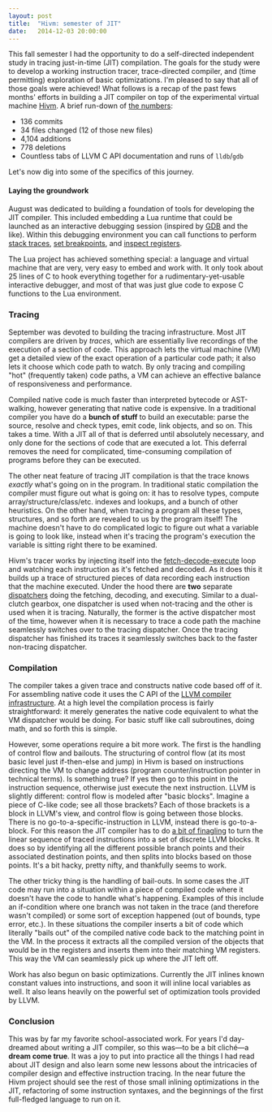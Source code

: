 ```yaml
---
layout: post
title:  "Hivm: semester of JIT"
date:   2014-12-03 20:00:00
---
```


This fall semester I had the opportunity to do a self-directed independent study in tracing just-in-time (JIT) compilation. The goals for the study were to develop a working instruction tracer, trace-directed compiler, and (time permitting) exploration of basic optimizations. I'm pleased to say that all of those goals were achieved! What follows is a recap of the past fews months' efforts in building a JIT compiler on top of the experimental virtual machine [Hivm](http://hivm.org/). A brief run-down of [the numbers]:

[the numbers]: https://github.com/dirk/hivm/compare/42f09c047b0966f1bd9856f76ee7f7ec647b5a1c...master

* 136 commits
* 34 files changed (12 of those new files)
* 4,104 additions
* 778 deletions
* Countless tabs of LLVM C API documentation and runs of `lldb`/`gdb`

Let's now dig into some of the specifics of this journey.

#### Laying the groundwork

August was dedicated to building a foundation of tools for developing the JIT compiler. This included embedding a Lua runtime that could be launched as an interactive debugging session (inspired by [GDB] and the like). Within this debugging environment you can call functions to perform [stack traces], [set breakpoints], and [inspect registers].

The Lua project has achieved something special: a language and virtual machine that are very, very easy to embed and work with. It only took about 25 lines of C to hook everything together for a rudimentary-yet-usable interactive debugger, and most of that was just glue code to expose C functions to the Lua environment.

[GDB]: http://www.gnu.org/software/gdb/

[stack traces]: https://github.com/dirk/hivm/blob/0d319caf4bd4a773a5cded72501da013dbc58b05/src/debug-lua.include.c#L21-L40

[set breakpoints]: https://github.com/dirk/hivm/blob/0d319caf4bd4a773a5cded72501da013dbc58b05/src/debug-lua.include.c#L42-L58

[inspect registers]: https://github.com/dirk/hivm/blob/0d319caf4bd4a773a5cded72501da013dbc58b05/src/debug-lua.include.c#L60-L72

### Tracing

September was devoted to building the tracing infrastructure. Most JIT compilers are driven by *traces*, which are essentially live recordings of the execution of a section of code. This approach lets the virtual machine (VM) get a detailed view of the exact operation of a particular code path; it also lets it choose which code path to watch. By only tracing and compiling "hot" (frequently taken) code paths, a VM can achieve an effective balance of responsiveness and performance.

Compiled native code is much faster than interpreted bytecode or AST-walking, however generating that native code is expensive. In a traditional compiler you have do a **bunch of stuff** to build an executable: parse the source, resolve and check types, emit code, link objects, and so on. This takes a time. With a JIT all of that is deferred until absolutely necessary, and only done for the sections of code that are executed a lot. This deferral removes the need for complicated, time-consuming compilation of programs before they can be executed.

The other neat feature of tracing JIT compilation is that the trace knows *exactly* what's going on in the program. In traditional static compilation the compiler must figure out what is going on: it has to resolve types, compute array/structure/class/etc. indexes and lookups, and a bunch of other heuristics. On the other hand, when tracing a program all these types, structures, and so forth are revealed to us by the program itself! The machine doesn't have to do complicated logic to figure out what a variable is going to look like, instead when it's tracing the program's execution the variable is sitting right there to be examined.

Hivm's tracer works by injecting itself into the [fetch-decode-execute] loop and watching each instruction as it's fetched and decoded. As it does this it builds up a trace of structured pieces of data recording each instruction that the machine executed. Under the hood there are **two** separate [dispatchers] doing the fetching, decoding, and executing. Similar to a dual-clutch gearbox, one dispatcher is used when not-tracing and the other is used when it is tracing. Naturally, the former is the active dispatcher most of the time, however when it is necessary to trace a code path the machine seamlessly switches over to the tracing dispatcher. Once the tracing dispatcher has finished its traces it seamlessly switches back to the faster non-tracing dispatcher.


[fetch-decode-execute]: http://en.wikipedia.org/wiki/Instruction_cycle

[dispatchers]: https://github.com/dirk/hivm/blob/0d319caf4bd4a773a5cded72501da013dbc58b05/src/vm-dispatch.include.c

### Compilation

The compiler takes a given trace and constructs native code based off of it. For assembling native code it uses the C API of the [LLVM compiler infrastructure](http://www.llvm.org/). At a high level the compilation process is fairly straightforward: it merely generates the native code equivalent to what the VM dispatcher would be doing. For basic stuff like call subroutines, doing math, and so forth this is simple.

However, some operations require a bit more work. The first is the handling of control flow and bailouts. The structuring of control flow (at its most basic level just if-then-else and jump) in Hivm is based on instructions directing the VM to change address (program counter/instruction pointer in technical terms). Is something true? If yes then go to this point in the instruction sequence, otherwise just execute the next instruction. LLVM is slightly different: control flow is modeled after "basic blocks". Imagine a piece of C-like code; see all those brackets? Each of those brackets is a block in LLVM's view, and control flow is going between those blocks. There is no go-to-a-specific-instruction in LLVM, instead there is go-to-a-block. For this reason the JIT compiler has to do [a bit of finagling][1] to turn the linear sequence of traced instructions into a set of discrete LLVM blocks. It does so by identifying all the different possible branch points and their associated destination points, and then splits into blocks based on those points. It's a bit hacky, pretty nifty, and thankfully seems to work.

[1]: https://github.com/dirk/hivm/blob/0d319caf4bd4a773a5cded72501da013dbc58b05/src/jit-compiler.c#L1068-L1141

The other tricky thing is the handling of bail-outs. In some cases the JIT code may run into a situation within a piece of compiled code where it doesn't have the code to handle what's happening. Examples of this include an if-condition where one branch was not taken in the trace (and therefore wasn't compiled) or some sort of exception happened (out of bounds, type error, etc.). In these situations the compiler inserts a bit of code which literally "bails out" of the compiled native code back to the matching point in the VM. In the process it extracts all the compiled version of the objects that would be in the registers and inserts them into their matching VM registers. This way the VM can seamlessly pick up where the JIT left off.

Work has also begun on basic optimizations. Currently the JIT inlines known constant values into instructions, and soon it will inline local variables as well. It also leans heavily on the powerful set of optimization tools provided by LLVM.

### Conclusion

This was by far my favorite school-associated work. For years I'd day-dreamed about writing a JIT compiler, so this was—to be a bit cliché—a **dream come true**. It was a joy to put into practice all the things I had read about JIT design and also learn some new lessons about the intricacies of compiler design and effective instruction tracing. In the near future the Hivm project should see the rest of those small inlining optimizations in the JIT, refactoring of some instruction syntaxes, and the beginnings of the first full-fledged language to run on it.
